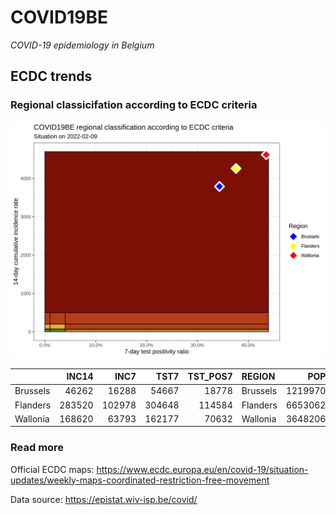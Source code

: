 
# COVID19BE

*COVID-19 epidemiology in Belgium*

## ECDC trends

### Regional classicifation according to ECDC criteria

![](COVID9BE-ecdc-trend.png)

|          |  INC14 |   INC7 |   TST7 | TST\_POS7 | REGION   |     POP | INC14\_RT |       PR7 |          GR |
| :------- | -----: | -----: | -----: | --------: | :------- | ------: | --------: | --------: | ----------: |
| Brussels |  46262 |  16288 |  54667 |     18778 | Brussels | 1219970 |  3792.060 | 0.3434979 | \-0.4565957 |
| Flanders | 283520 | 102978 | 304648 |    114584 | Flanders | 6653062 |  4261.496 | 0.3761193 | \-0.4296175 |
| Wallonia | 168620 |  63793 | 162177 |     70632 | Wallonia | 3648206 |  4621.998 | 0.4355241 | \-0.3914450 |

### Read more

Official ECDC maps:
<https://www.ecdc.europa.eu/en/covid-19/situation-updates/weekly-maps-coordinated-restriction-free-movement>

Data source: <https://epistat.wiv-isp.be/covid/>
